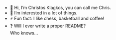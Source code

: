 - 👋 Hi, I’m Christos Klagkos, you can call me Chris.
- 👀 I’m interested in a lot of things.
- ⚡ Fun fact: I like chess, basketball and coffee!
- ❓ Will I ever write a proper README?  
    Who knows...

<!---
klagkos/klagkos is a ✨ special ✨ repository because its `README.md` (this file) appears on your GitHub profile.
You can click the Preview link to take a look at your changes.
--->

